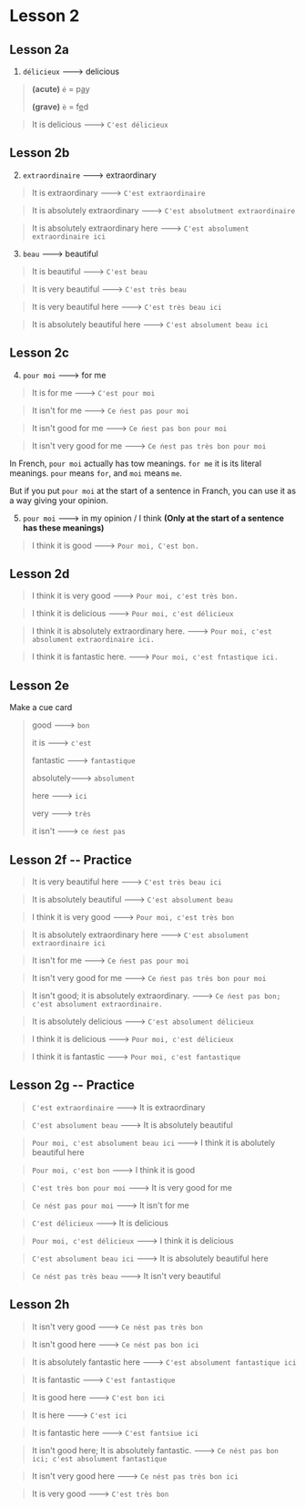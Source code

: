 # Lesson 2

## Lesson 2a

1. `délicieux` ---> delicious

> **(acute)** `é` = p<u>a</u>y
>
> **(grave)** `è` = f<u>e</u>d

> It is delicious ---> `C'est délicieux` 

## Lesson 2b

2. `extraordinaire` ---> extraordinary

> It is extraordinary ---> `C'est extraordinaire`

> It is absolutely extraordinary ---> `C'est absolutment extraordinaire`

> It is absolutely extraordinary here ---> `C'est absolument extraordinaire ici`

3. `beau` ---> beautiful

> It is beautiful ---> `C'est beau`

> It is very beautiful ---> `C'est très beau`

> It is very beautiful here ---> `C'est très beau ici`

> It is absolutely beautiful here ---> `C'est absolument beau ici`

## Lesson 2c

4. `pour moi` ---> for me

> It is for me ---> `C'est pour moi`

> It isn't for me ---> `Ce ńest pas pour moi`

> It isn't good for me ---> `Ce ńest pas bon pour moi`

> It isn't very good for me ---> `Ce ńest pas très bon pour moi`

In French, `pour moi` actually has tow meanings. `for me` it is its literal meanings. `pour` means `for`, and `moi` means `me`.

But if you put `pour moi` at the start of a sentence in Franch, you can use it as a way giving your opinion.

5. `pour moi` ---> in my opinion / I think **(Only at the start of a sentence has these meanings)**

> I think it is good ---> `Pour moi, C'est bon.`

## Lesson 2d

> I think it is very good ---> `Pour moi, c'est très bon.`

> I think it is delicious ---> `Pour moi, c'est délicieux`

> I think it is absolutely extraordinary here. ---> `Pour moi, c'est absolument extraordinaire ici.`

> I think it is fantastic here. ---> `Pour moi, c'est fntastique ici.`

## Lesson 2e

Make a cue card

> good ---> `bon`
>
> it is ---> `c'est`
>
> fantastic ---> `fantastique`
>
> absolutely---> `absolument`
>
> here ---> `ici`
>
> very ---> `très`
>
> it isn't ---> `ce ńest pas`

## Lesson 2f -- Practice

> It is very beautiful here ---> `C'est très beau ici`

> It is absolutely beautiful ---> `C'est absolument beau`

> I think it is very good ---> `Pour moi, c'est très bon`

> It is absolutely extraordinary here ---> `C'est absolument extraordinaire ici`

> It isn't for me ---> `Ce ńest pas pour moi`

> It isn't very good for me ---> `Ce ńest pas très bon pour moi`

> It isn't good; it is absolutely extraordinary. ---> `Ce ńest pas bon; c'est absolument extraordinaire.`

> It is absolutely delicious ---> `C'est absolument délicieux` 

> I think it is delicious ---> `Pour moi, c'est délicieux`

> I think it is fantastic ---> `Pour moi, c'est fantastique`

## Lesson 2g -- Practice

> `C'est extraordinaire` ---> It is extraordinary

> `C'est absolument beau` ---> It is absolutely beautiful

> `Pour moi, c'est absolument beau ici` ---> I think it is abolutely beautiful here

> `Pour moi, c'est bon` ---> I think it is good

> `C'est très bon pour moi` ---> It is very good for me

> `Ce nést pas pour moi` ---> It isn't for me

> `C'est délicieux` ---> It is delicious

> `Pour moi, c'est délicieux` ---> I think it is delicious

> `C'est absolument beau ici` ---> It is absolutely beautiful here

> `Ce nést pas très beau` ---> It isn't very beautiful

## Lesson 2h

> It isn't very good ---> `Ce nést pas très bon`

> It isn't good here ---> `Ce nést pas bon ici`

> It is absolutely fantastic here ---> `C'est absolument fantastique ici`

> It is fantastic ---> `C'est fantastique`

> It is good here ---> `C'est bon ici`

> It is here ---> `C'est ici`

> It is fantastic here ---> `C'est fantsiue ici`

> It isn't good here; It is absolutely fantastic. ---> `Ce nést pas bon ici; c'est absolument fantastique`

> It isn't very good here ---> `Ce nést pas très bon ici`

> It is very good ---> `C'est très bon`
